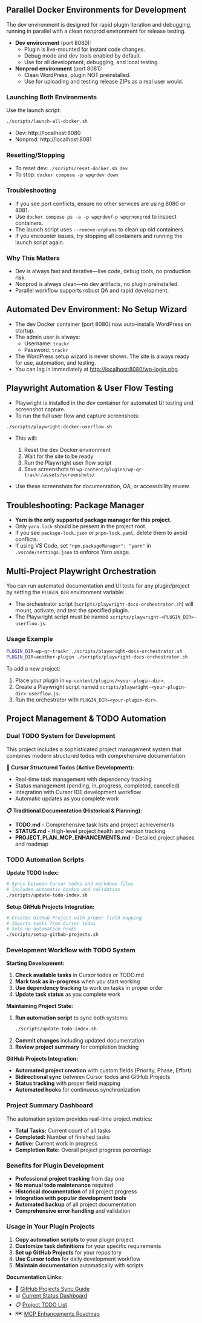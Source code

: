 ## Parallel Docker Environments for Development

The dev environment is designed for rapid plugin iteration and debugging, running in parallel with a clean nonprod environment for release testing.

- **Dev environment** (port 8080):
  - Plugin is live-mounted for instant code changes.
  - Debug mode and dev tools enabled by default.
  - Use for all development, debugging, and local testing.
- **Nonprod environment** (port 8081):
  - Clean WordPress, plugin NOT preinstalled.
  - Use for uploading and testing release ZIPs as a real user would.

### Launching Both Environments

Use the launch script:

```sh
./scripts/launch-all-docker.sh
```

- Dev: http://localhost:8080
- Nonprod: http://localhost:8081

### Resetting/Stopping
- To reset dev: `./scripts/reset-docker.sh dev`
- To stop: `docker compose -p wpqrdev down`

### Troubleshooting
- If you see port conflicts, ensure no other services are using 8080 or 8081.
- Use `docker compose ps -a -p wpqrdev`/`-p wpqrnonprod` to inspect containers.
- The launch script uses `--remove-orphans` to clean up old containers.
- If you encounter issues, try stopping all containers and running the launch script again.

### Why This Matters
- Dev is always fast and iterative—live code, debug tools, no production risk.
- Nonprod is always clean—no dev artifacts, no plugin preinstalled.
- Parallel workflow supports robust QA and rapid development.

## Automated Dev Environment: No Setup Wizard

- The dev Docker container (port 8080) now auto-installs WordPress on startup.
- The admin user is always:
  - Username: `trackr`
  - Password: `trackr`
- The WordPress setup wizard is never shown. The site is always ready for use, automation, and testing.
- You can log in immediately at [http://localhost:8080/wp-login.php](http://localhost:8080/wp-login.php).

## Playwright Automation & User Flow Testing

- Playwright is installed in the dev container for automated UI testing and screenshot capture.
- To run the full user flow and capture screenshots:

```sh
./scripts/playwright-docker-userflow.sh
```

- This will:
  1. Reset the dev Docker environment
  2. Wait for the site to be ready
  3. Run the Playwright user flow script
  4. Save screenshots to `wp-content/plugins/wp-qr-trackr/assets/screenshots/`

- Use these screenshots for documentation, QA, or accessibility review. 

## Troubleshooting: Package Manager

- **Yarn is the only supported package manager for this project.**
- Only `yarn.lock` should be present in the project root.
- If you see `package-lock.json` or `pnpm-lock.yaml`, delete them to avoid conflicts.
- If using VS Code, set `"npm.packageManager": "yarn"` in `.vscode/settings.json` to enforce Yarn usage. 

## Multi-Project Playwright Orchestration

You can run automated documentation and UI tests for any plugin/project by setting the `PLUGIN_DIR` environment variable:

- The orchestrator script (`scripts/playwright-docs-orchestrator.sh`) will mount, activate, and test the specified plugin.
- The Playwright script must be named `scripts/playwright-<PLUGIN_DIR>-userflow.js`.

### Usage Example
```sh
PLUGIN_DIR=wp-qr-trackr ./scripts/playwright-docs-orchestrator.sh
PLUGIN_DIR=another-plugin ./scripts/playwright-docs-orchestrator.sh
```

To add a new project:
1. Place your plugin in `wp-content/plugins/<your-plugin-dir>`.
2. Create a Playwright script named `scripts/playwright-<your-plugin-dir>-userflow.js`.
3. Run the orchestrator with `PLUGIN_DIR=<your-plugin-dir>`.

## Project Management & TODO Automation

### Dual TODO System for Development
This project includes a sophisticated project management system that combines modern structured todos with comprehensive documentation:

**🎯 Cursor Structured Todos (Active Development):**
- Real-time task management with dependency tracking
- Status management (pending, in_progress, completed, cancelled)
- Integration with Cursor IDE development workflow
- Automatic updates as you complete work

**📋 Traditional Documentation (Historical & Planning):**
- **TODO.md** - Comprehensive task lists and project achievements
- **STATUS.md** - High-level project health and version tracking
- **PROJECT_PLAN_MCP_ENHANCEMENTS.md** - Detailed project phases and roadmap

### TODO Automation Scripts

**Update TODO Index:**
```bash
# Syncs between Cursor todos and markdown files
# Includes automatic backup and validation
./scripts/update-todo-index.sh
```

**Setup GitHub Projects Integration:**
```bash
# Creates GitHub Project with proper field mapping
# Imports tasks from Cursor todos
# Sets up automation hooks
./scripts/setup-github-projects.sh
```

### Development Workflow with TODO System

**Starting Development:**
1. **Check available tasks** in Cursor todos or TODO.md
2. **Mark task as in-progress** when you start working
3. **Use dependency tracking** to work on tasks in proper order
4. **Update task status** as you complete work

**Maintaining Project State:**
1. **Run automation script** to sync both systems:
   ```bash
   ./scripts/update-todo-index.sh
   ```
2. **Commit changes** including updated documentation
3. **Review project summary** for completion tracking

**GitHub Projects Integration:**
- **Automated project creation** with custom fields (Priority, Phase, Effort)
- **Bidirectional sync** between Cursor todos and GitHub Projects
- **Status tracking** with proper field mapping
- **Automated hooks** for continuous synchronization

### Project Summary Dashboard
The automation system provides real-time project metrics:
- **Total Tasks:** Current count of all tasks
- **Completed:** Number of finished tasks
- **Active:** Current work in progress
- **Completion Rate:** Overall project progress percentage

### Benefits for Plugin Development
- **Professional project tracking** from day one
- **No manual todo maintenance** required
- **Historical documentation** of all project progress
- **Integration with popular development tools**
- **Automated backup** of all project documentation
- **Comprehensive error handling** and validation

### Usage in Your Plugin Projects
1. **Copy automation scripts** to your plugin project
2. **Customize task definitions** for your specific requirements
3. **Set up GitHub Projects** for your repository
4. **Use Cursor todos** for daily development workflow
5. **Maintain documentation** automatically with scripts

**Documentation Links:**
- 📖 [GitHub Projects Sync Guide](GITHUB_PROJECTS_SYNC.md)
- 📊 [Current Status Dashboard](../STATUS.md)
- 📋 [Project TODO List](../TODO.md)
- 🗺️ [MCP Enhancements Roadmap](../PROJECT_PLAN_MCP_ENHANCEMENTS.md) 